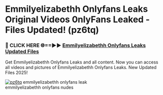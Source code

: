 # Emmilyelizabethh Onlyfans Leaks Original Videos 0nlyFans Leaked - Files Updated! (pz6tq)

<h3>🔴 CLICK HERE 🌐==►► <a href="https://tinyurl.com/ms9xzufz" rel="nofollow">Emmilyelizabethh Onlyfans Leaks Updated Files</a></h3>

Get Emmilyelizabethh Onlyfans Leaks and all content. Now you can access all videos and pictures of Emmilyelizabethh Onlyfans Leaks. New Updated Files 2025!

[![pz6tq](https://i.imgur.com/ppqm5kG.gif)](https://tinyurl.com/ms9xzufz)
emmilyelizabethh onlyfans leak<br>
emmilyelizabethh onlyfans nudes